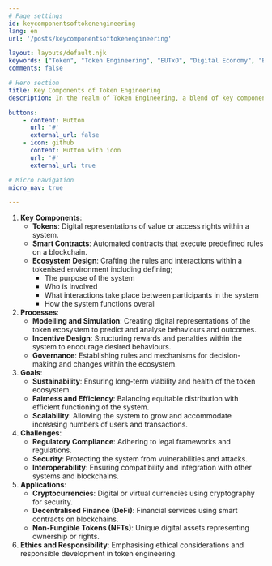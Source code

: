 ```yaml
---
# Page settings
id: keycomponentsoftokenengineering
lang: en
url: '/posts/keycomponentsoftokenengineering'

layout: layouts/default.njk
keywords: ["Token", "Token Engineering", "EUTxO", "Digital Economy", "Blockchain Technology", "Decentralised Systems", "Innovation"]
comments: false

# Hero section
title: Key Components of Token Engineering
description: In the realm of Token Engineering, a blend of key components, processes, and goals define the structure and economics of digital ecosystems. This intricate tapestry weaves together tokens and smart contracts with the strategic crafting of micro-economics, aimed at achieving sustainability, fairness, and scalability.

buttons:
    - content: Button
      url: '#'
      external_url: false
    - icon: github
      content: Button with icon
      url: '#'
      external_url: true

# Micro navigation
micro_nav: true

---
```


1. **Key Components**:
   - **Tokens**: Digital representations of value or access rights within a system.
   - **Smart Contracts**: Automated contracts that execute predefined rules on a blockchain.
   - **Ecosystem Design**: Crafting the rules and interactions within a tokenised environment including defining;
      - The purpose of the system
      - Who is involved
      - What interactions take place between participants in the system
      - How the system functions overall
2. **Processes**:
   - **Modelling and Simulation**: Creating digital representations of the token ecosystem to predict and analyse behaviours and outcomes.
   - **Incentive Design**: Structuring rewards and penalties within the system to encourage desired behaviours.
   - **Governance**: Establishing rules and mechanisms for decision-making and changes within the ecosystem.
3. **Goals**:
   - **Sustainability**: Ensuring long-term viability and health of the token ecosystem.
   - **Fairness and Efficiency**: Balancing equitable distribution with efficient functioning of the system.
   - **Scalability**: Allowing the system to grow and accommodate increasing numbers of users and transactions.
4. **Challenges**:
   - **Regulatory Compliance**: Adhering to legal frameworks and regulations.
   - **Security**: Protecting the system from vulnerabilities and attacks.
   - **Interoperability**: Ensuring compatibility and integration with other systems and blockchains.
5. **Applications**:
   - **Cryptocurrencies**: Digital or virtual currencies using cryptography for security.
   - **Decentralised Finance (DeFi)**: Financial services using smart contracts on blockchains.
   - **Non-Fungible Tokens (NFTs)**: Unique digital assets representing ownership or rights.
6. **Ethics and Responsibility**: Emphasising ethical considerations and responsible development in token engineering.